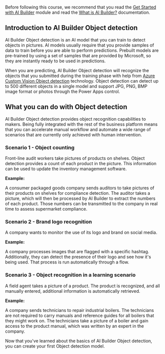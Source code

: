 Before following this course, we recommend that you read the [Get Started with AI Builder](/training/modules/get-started-with-ai-builder/?azure-portal=true) module and read the [What is AI Builder?](/ai-builder/overview/?azure-portal=true) documentation.

## Introduction to AI Builder Object detection

AI Builder Object detection is an AI model that you can train to detect objects in pictures. AI models usually require that you provide samples of data to train before you are able to perform predictions. Prebuilt models are pre-trained by using a set of samples that are provided by Microsoft, so they are instantly ready to be used in predictions.

When you are predicting, AI Builder Object detection will recognize the objects that you submitted during the training phase with help from [Azure Custom Vision Object detection](/azure/cognitive-services/custom-vision-service/home/?azure-portal=true) technology. Object detection can detect up to 500 different objects in a single model and support JPG, PNG, BMP image format or photos through the Power Apps control.

## What you can do with Object detection

AI Builder Object detection provides object recognition capabilities to makers. Being fully integrated with the rest of the business platform means that you can accelerate manual workflow and automate a wide range of scenarios that are currently only achieved with human intervention.

### Scenario 1 - Object counting

Front-line audit workers take pictures of products on shelves. Object detection provides a count of each product in the picture. This information can be used to update the inventory management software.

**Example:**

A consumer packaged goods company sends auditors to take pictures of their products on shelves for compliance detection. The auditor takes a picture, which will then be processed by AI Builder to extract the numbers of each product. Those numbers can be transmitted to the company in real time to assess supermarket compliance.

### Scenario 2 - Brand logo recognition

A company wants to monitor the use of its logo and brand on social media.

**Example:**

A company processes images that are flagged with a specific hashtag. Additionally, they can detect the presence of their logo and see how it's being used. That process is run automatically through a flow.

### Scenario 3 - Object recognition in a learning scenario

A field agent takes a picture of a product. The product is recognized, and all manually entered, additional information is automatically retrieved.

**Example:**

A company sends technicians to repair industrial boilers. The technicians are not required to carry manuals and reference guides for all boilers that they might work on. The technicians take a picture of a boiler and gain access to the product manual, which was written by an expert in the company.


Now that you've learned about the basics of AI Builder Object detection, you can create your first Object detection model.
